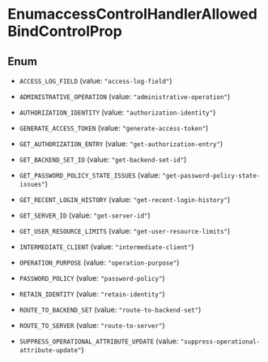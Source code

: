 

# EnumaccessControlHandlerAllowedBindControlProp

## Enum


* `ACCESS_LOG_FIELD` (value: `"access-log-field"`)

* `ADMINISTRATIVE_OPERATION` (value: `"administrative-operation"`)

* `AUTHORIZATION_IDENTITY` (value: `"authorization-identity"`)

* `GENERATE_ACCESS_TOKEN` (value: `"generate-access-token"`)

* `GET_AUTHORIZATION_ENTRY` (value: `"get-authorization-entry"`)

* `GET_BACKEND_SET_ID` (value: `"get-backend-set-id"`)

* `GET_PASSWORD_POLICY_STATE_ISSUES` (value: `"get-password-policy-state-issues"`)

* `GET_RECENT_LOGIN_HISTORY` (value: `"get-recent-login-history"`)

* `GET_SERVER_ID` (value: `"get-server-id"`)

* `GET_USER_RESOURCE_LIMITS` (value: `"get-user-resource-limits"`)

* `INTERMEDIATE_CLIENT` (value: `"intermediate-client"`)

* `OPERATION_PURPOSE` (value: `"operation-purpose"`)

* `PASSWORD_POLICY` (value: `"password-policy"`)

* `RETAIN_IDENTITY` (value: `"retain-identity"`)

* `ROUTE_TO_BACKEND_SET` (value: `"route-to-backend-set"`)

* `ROUTE_TO_SERVER` (value: `"route-to-server"`)

* `SUPPRESS_OPERATIONAL_ATTRIBUTE_UPDATE` (value: `"suppress-operational-attribute-update"`)



